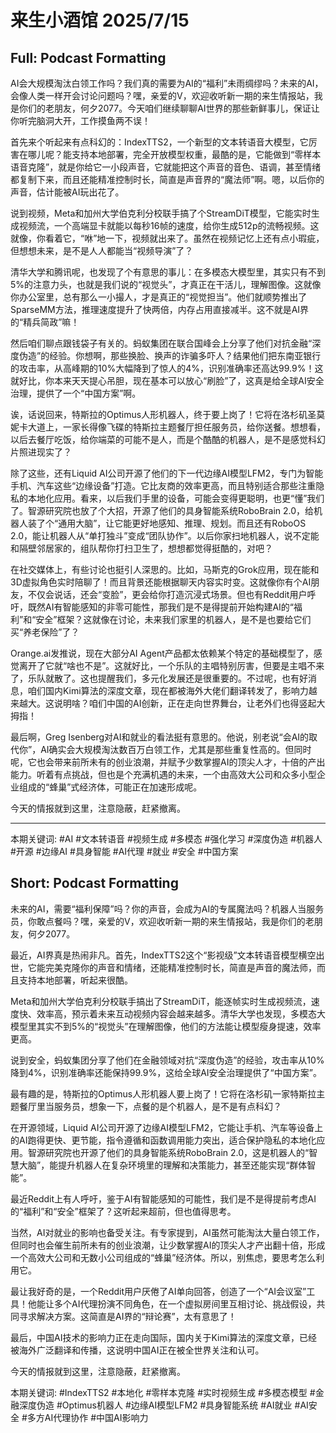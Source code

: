 # 来生小酒馆 2025/7/15

## Full: Podcast Formatting 

AI会大规模淘汰白领工作吗？我们真的需要为AI的“福利”未雨绸缪吗？未来的AI，会像人类一样开会讨论问题吗？嘿，亲爱的V，欢迎收听新一期的来生情报站，我是你们的老朋友，何夕2077。今天咱们继续聊聊AI世界的那些新鲜事儿，保证让你听完脑洞大开，工作摸鱼两不误！

首先来个听起来有点科幻的：IndexTTS2，一个新型的文本转语音大模型，它厉害在哪儿呢？能支持本地部署，完全开放模型权重，最酷的是，它能做到“零样本语音克隆”，就是你给它一小段声音，它就能把这个声音的音色、语调，甚至情绪都复制下来，而且还能精准控制时长，简直是声音界的“魔法师”啊。嗯，以后你的声音，估计能被AI玩出花了。

说到视频，Meta和加州大学伯克利分校联手搞了个StreamDiT模型，它能实时生成视频流，一个高端显卡就能以每秒16帧的速度，给你生成512p的流畅视频。这就像，你看着它，“咻”地一下，视频就出来了。虽然在视频记忆上还有点小瑕疵，但想想未来，是不是人人都能当“视频导演”了？

清华大学和腾讯呢，也发现了个有意思的事儿：在多模态大模型里，其实只有不到5%的注意力头，也就是我们说的“视觉头”，才真正在干活儿，理解图像。这就像你办公室里，总有那么一小撮人，才是真正的“视觉担当”。他们就顺势推出了SparseMM方法，推理速度提升了快两倍，内存占用直接减半。这不就是AI界的“精兵简政”嘛！

然后咱们聊点跟钱袋子有关的。蚂蚁集团在联合国峰会上分享了他们对抗金融“深度伪造”的经验。你想啊，那些换脸、换声的诈骗多吓人？结果他们把东南亚银行的攻击率，从高峰期的10%大幅降到了惊人的4%，识别准确率还高达99.9%！这就好比，你本来天天提心吊胆，现在基本可以放心“刷脸”了，这真是给全球AI安全治理，提供了一个“中国方案”啊。

诶，话说回来，特斯拉的Optimus人形机器人，终于要上岗了！它将在洛杉矶圣莫妮卡大道上，一家长得像飞碟的特斯拉主题餐厅担任服务员，给你送餐。想想看，以后去餐厅吃饭，给你端菜的可能不是人，而是个酷酷的机器人，是不是感觉科幻片照进现实了？

除了这些，还有Liquid AI公司开源了他们的下一代边缘AI模型LFM2，专门为智能手机、汽车这些“边缘设备”打造。它比友商的效率更高，而且特别适合那些注重隐私的本地化应用。看来，以后我们手里的设备，可能会变得更聪明，也更“懂”我们了。智源研究院也放了个大招，开源了他们的具身智能系统RoboBrain 2.0，给机器人装了个“通用大脑”，让它能更好地感知、推理、规划。而且还有RoboOS 2.0，能让机器人从“单打独斗”变成“团队协作”。以后你家扫地机器人，说不定能和隔壁邻居家的，组队帮你打扫卫生了，想想都觉得挺酷的，对吧？

在社交媒体上，有些讨论也挺引人深思的。比如，马斯克的Grok应用，现在能和3D虚拟角色实时陪聊了！而且背景还能根据聊天内容实时变。这就像你有个AI朋友，不仅会说话，还会“变脸”，更会给你打造沉浸式场景。但也有Reddit用户呼吁，既然AI有智能感知的非零可能性，那我们是不是得提前开始构建AI的“福利”和“安全”框架？这就像在讨论，未来我们家里的机器人，是不是也要给它们买“养老保险”了？

Orange.ai发推说，现在大部分AI Agent产品都太依赖某个特定的基础模型了，感觉离开了它就“啥也不是”。这就好比，一个乐队的主唱特别厉害，但要是主唱不来了，乐队就散了。这也提醒我们，多元化发展还是很重要的。不过呢，也有好消息，咱们国内Kimi算法的深度文章，现在都被海外大佬们翻译转发了，影响力越来越大。这说明啥？咱们中国的AI创新，正在走向世界舞台，让老外们也得竖起大拇指！

最后啊，Greg Isenberg对AI和就业的看法挺有意思的。他说，别老说“会AI的取代你”，AI确实会大规模淘汰数百万白领工作，尤其是那些重复性高的。但同时呢，它也会带来前所未有的创业浪潮，并赋予少数掌握AI的顶尖人才，十倍的产出能力。听着有点挑战，但也是个充满机遇的未来，一个由高效大公司和众多小型企业组成的“蜂巢”式经济体，可能正在加速形成呢。

今天的情报就到这里，注意隐蔽，赶紧撤离。

---
本期关键词:
#AI #文本转语音 #视频生成 #多模态 #强化学习 #深度伪造 #机器人 #开源 #边缘AI #具身智能 #AI代理 #就业 #安全 #中国方案

## Short: Podcast Formatting 

未来的AI，需要“福利保障”吗？你的声音，会成为AI的专属魔法吗？机器人当服务员，你敢点餐吗？嘿，亲爱的V，欢迎收听新一期的来生情报站，我是你们的老朋友，何夕2077。

最近，AI界真是热闹非凡。首先，IndexTTS2这个“影视级”文本转语音模型横空出世，它能完美克隆你的声音和情绪，还能精准控制时长，简直是声音的魔法师，而且支持本地部署，听起来很酷。

Meta和加州大学伯克利分校联手搞出了StreamDiT，能逐帧实时生成视频流，速度快、效率高，预示着未来互动视频内容会越来越多。清华大学也发现，多模态大模型里其实不到5%的“视觉头”在理解图像，他们的方法能让模型瘦身提速，效率更高。

说到安全，蚂蚁集团分享了他们在金融领域对抗“深度伪造”的经验，攻击率从10%降到4%，识别准确率还能保持99.9%，这给全球AI安全治理提供了“中国方案”。

最有趣的是，特斯拉的Optimus人形机器人要上岗了！它将在洛杉矶一家特斯拉主题餐厅里当服务员，想象一下，点餐的是个机器人，是不是有点科幻？

在开源领域，Liquid AI公司开源了边缘AI模型LFM2，它能让手机、汽车等设备上的AI跑得更快、更节能，指令遵循和函数调用能力突出，适合保护隐私的本地化应用。智源研究院也开源了他们的具身智能系统RoboBrain 2.0，这是机器人的“智慧大脑”，能提升机器人在复杂环境里的理解和决策能力，甚至还能实现“群体智能”。

最近Reddit上有人呼吁，鉴于AI有智能感知的可能性，我们是不是得提前考虑AI的“福利”和“安全”框架了？这听起来超前，但也值得思考。

当然，AI对就业的影响也备受关注。有专家提到，AI虽然可能淘汰大量白领工作，但同时也会催生前所未有的创业浪潮，让少数掌握AI的顶尖人才产出翻十倍，形成一个高效大公司和无数小公司组成的“蜂巢”经济体。所以，别焦虑，要思考怎么利用它。

最让我好奇的是，一个Reddit用户厌倦了AI单向回答，创造了一个“AI会议室”工具！他能让多个AI代理扮演不同角色，在一个虚拟房间里互相讨论、挑战假设，共同寻求解决方案。这简直是AI界的“辩论赛”，太有意思了！

最后，中国AI技术的影响力正在走向国际，国内关于Kimi算法的深度文章，已经被海外广泛翻译和传播，这说明中国AI正在被全世界关注和认可。

今天的情报就到这里，注意隐蔽，赶紧撤离。

本期关键词:
#IndexTTS2
#本地化
#零样本克隆
#实时视频生成
#多模态模型
#金融深度伪造
#Optimus机器人
#边缘AI模型LFM2
#具身智能系统
#AI就业
#AI安全
#多方AI代理协作
#中国AI影响力